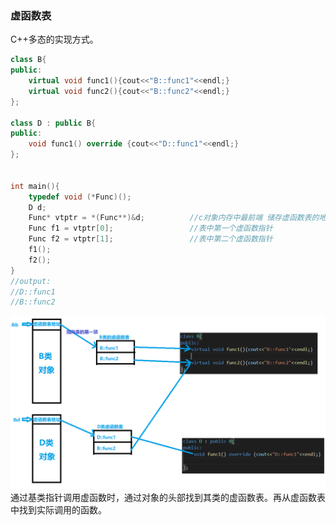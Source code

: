 ### 虚函数表
C++多态的实现方式。
```c++
class B{
public:
    virtual void func1(){cout<<"B::func1"<<endl;}
    virtual void func2(){cout<<"B::func2"<<endl;}
};

class D : public B{
public:
    void func1() override {cout<<"D::func1"<<endl;}
};


int main(){
    typedef void (*Func)();
    D d;
    Func* vtptr = *(Func**)&d;          //c对象内存中最前端 储存虚函数表的地址，获取虚函数表的地址(其首项的地址)
    Func f1 = vtptr[0];                 //表中第一个虚函数指针
    Func f2 = vtptr[1];                 //表中第二个虚函数指针
    f1();
    f2();
}
//output:
//D::func1
//B::func2
```
![虚函数表](vfunc_table.png)
通过基类指针调用虚函数时，通过对象的头部找到其类的虚函数表。再从虚函数表中找到实际调用的函数。